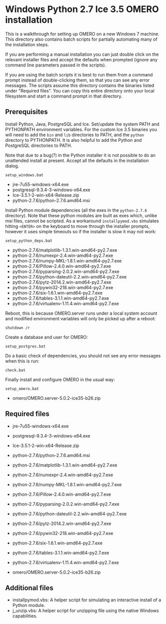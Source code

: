 Windows Python 2.7 Ice 3.5 OMERO installation
=============================================

This is a walkthrough for setting up OMERO on a new Windows 7 machine. This directory also contains batch scripts for partially automating many of the installation steps.

If you are performing a manual installation you can just double click on the relevant installer files and accept the defaults when prompted (ignore any command line parameters passed in the scripts).

If you are using the batch scripts it is best to run them from a command prompt instead of double-clicking them, so that you can see any error messages. The scripts assume this directory contains the binaries listed under "Required files". You can copy this entire directory onto your local filesystem and start a command prompt in that directory.


Prerequisites
-------------

Install Python, Java, PostgreSQL and Ice. Set/update the system PATH and PYTHONPATH environment variables. For the custom Ice 3.5 binaries you will need to add the `bin` and `lib` directories to PATH, and the `python` directory to PYTHONPATH. It is also helpful to add the Python and PostgreSQL directories to PATH.

Note that due to a bug(?) in the Python installer it is not possible to do an unattended install at present. Accept all the defaults in the installation dialog.

    setup_windows.bat

- jre-7u55-windows-x64.exe
- postgresql-9.3.4-3-windows-x64.exe
- Ice-3.5.1-2-win-x64-Release.zip
- python-2.7.6/python-2.7.6.amd64.msi

Install Python module dependencies (all the exes in the `python-2.7.6` directory). Note that these python modules are built as exes which, unlike msi files, cannot be scripted. As a workaround `installpymod.vbs` simulates hitting `<ENTER>` on the keyboard to move through the installer prompts, however it uses simple timeouts so if the installer is slow it may not work:

    setup_python_deps.bat

- python-2.7.6/matplotlib-1.3.1.win-amd64-py2.7.exe
- python-2.7.6/numexpr-2.4.win-amd64-py2.7.exe
- python-2.7.6/numpy-MKL-1.8.1.win-amd64-py2.7.exe
- python-2.7.6/Pillow-2.4.0.win-amd64-py2.7.exe
- python-2.7.6/pyparsing-2.0.2.win-amd64-py2.7.exe
- python-2.7.6/python-dateutil-2.2.win-amd64-py2.7.exe
- python-2.7.6/pytz-2014.2.win-amd64-py2.7.exe
- python-2.7.6/pywin32-218.win-amd64-py2.7.exe
- python-2.7.6/six-1.6.1.win-amd64-py2.7.exe
- python-2.7.6/tables-3.1.1.win-amd64-py2.7.exe
- python-2.7.6/virtualenv-1.11.4.win-amd64-py2.7.exe

Reboot, this is because OMERO.server runs under a local system account and modified environment variables will only be picked up after a reboot:

    shutdown /r

Create a database and user for OMERO:

    setup_postgres.bat

Do a basic check of dependencies, you should not see any error messages when this is run:

    check.bat

Finally install and configure OMERO in the usual way:

    setup_omero.bat

- omero/OMERO.server-5.0.2-ice35-b26.zip


Required files
--------------

- jre-7u55-windows-x64.exe
- postgresql-9.3.4-3-windows-x64.exe
- Ice-3.5.1-2-win-x64-Release.zip

- python-2.7.6/python-2.7.6.amd64.msi

- python-2.7.6/matplotlib-1.3.1.win-amd64-py2.7.exe
- python-2.7.6/numexpr-2.4.win-amd64-py2.7.exe
- python-2.7.6/numpy-MKL-1.8.1.win-amd64-py2.7.exe
- python-2.7.6/Pillow-2.4.0.win-amd64-py2.7.exe
- python-2.7.6/pyparsing-2.0.2.win-amd64-py2.7.exe
- python-2.7.6/python-dateutil-2.2.win-amd64-py2.7.exe
- python-2.7.6/pytz-2014.2.win-amd64-py2.7.exe
- python-2.7.6/pywin32-218.win-amd64-py2.7.exe
- python-2.7.6/six-1.6.1.win-amd64-py2.7.exe
- python-2.7.6/tables-3.1.1.win-amd64-py2.7.exe
- python-2.7.6/virtualenv-1.11.4.win-amd64-py2.7.exe

- omero/OMERO.server-5.0.2-ice35-b26.zip


Additional files
----------------

- installpymod.vbs: A helper script for simulating an interactive install of a Python module. 
- j_unzip.vbs: A helper script for unzipping file using the native Windows capabilities.

